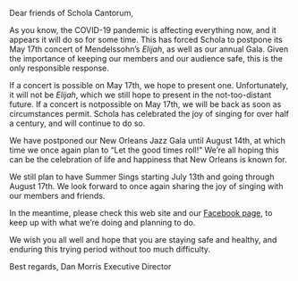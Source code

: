 Dear friends of Schola Cantorum, 

As you know, the COVID-19 pandemic is affecting everything now, and it appears it will do so for some time. This has forced Schola to postpone its May 17th concert of Mendelssohn’s _Elijah_, as well as our annual Gala. Given the importance of keeping our members and our audience safe, this is the only responsible response.

If a concert is possible on May 17th, we hope to present one. Unfortunately, it will not be _Elijah_, which we still hope to present in the not-too-distant future. If a concert is notpossible on May 17th, we will be back as soon as circumstances permit. Schola has celebrated the joy of singing for over half a century, and will continue to do so.

We have postponed our New Orleans Jazz Gala until August 14th, at which time we once again plan to “Let the good times roll!”  We’re all hoping this can be the celebration of life and happiness that New Orleans is known for.

We still plan to have Summer Sings starting July 13th and going through August 17th. We look forward to once again sharing the joy of singing with our members and friends.

In the meantime, please check this web site and our [Facebook page](https://www.facebook.com/scholacantorum.org), to keep up with what we’re doing and planning to do.

We wish you all well and hope that you are staying safe and healthy, and enduring this trying period without too much difficulty.

Best regards, 
Dan Morris 
Executive Director
